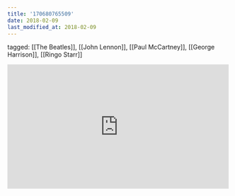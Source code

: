 ```yaml
---
title: '170680765509'
date: 2018-02-09
last_modified_at: 2018-02-09
---
```

tagged: [[The Beatles]], [[John Lennon]], [[Paul McCartney]], [[George Harrison]], [[Ringo Starr]]
<iframe allow="accelerometer; autoplay; clipboard-write; encrypted-media; gyroscope; picture-in-picture" allowfullscreen="" frameborder="0" height="281" id="youtube_iframe" src="https://www.youtube.com/embed/vAzaOZfgf0M?feature=oembed&amp;enablejsapi=1&amp;origin=https://safe.txmblr.com&amp;wmode=opaque" width="500"></iframe>